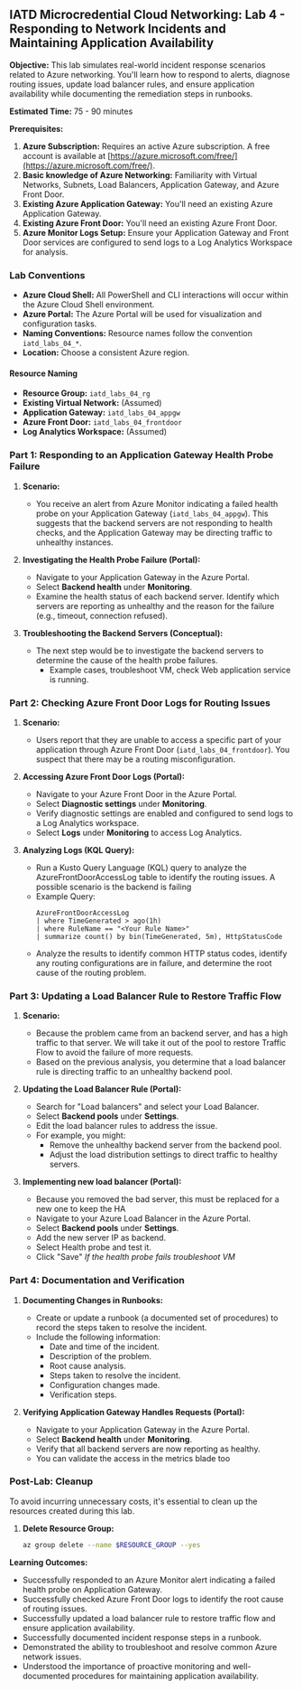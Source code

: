 ## IATD Microcredential Cloud Networking: Lab 4 - Responding to Network Incidents and Maintaining Application Availability

**Objective:** This lab simulates real-world incident response scenarios related to Azure networking. You'll learn how to respond to alerts, diagnose routing issues, update load balancer rules, and ensure application availability while documenting the remediation steps in runbooks.

**Estimated Time:** 75 - 90 minutes

**Prerequisites:**

1.  **Azure Subscription:** Requires an active Azure subscription. A free account is available at [https://azure.microsoft.com/free/](https://azure.microsoft.com/free/).
2.  **Basic knowledge of Azure Networking:** Familiarity with Virtual Networks, Subnets, Load Balancers, Application Gateway, and Azure Front Door.
3.  **Existing Azure Application Gateway:** You'll need an existing Azure Application Gateway.
4.  **Existing Azure Front Door:** You'll need an existing Azure Front Door.
5.  **Azure Monitor Logs Setup:** Ensure your Application Gateway and Front Door services are configured to send logs to a Log Analytics Workspace for analysis.

### Lab Conventions

*   **Azure Cloud Shell:** All PowerShell and CLI interactions will occur within the Azure Cloud Shell environment.
*   **Azure Portal:** The Azure Portal will be used for visualization and configuration tasks.
*   **Naming Conventions:** Resource names follow the convention `iatd_labs_04_*`.
*   **Location:** Choose a consistent Azure region.

#### Resource Naming

*   **Resource Group:** `iatd_labs_04_rg`
*   **Existing Virtual Network:** (Assumed)
*   **Application Gateway:** `iatd_labs_04_appgw`
*   **Azure Front Door:** `iatd_labs_04_frontdoor`
*   **Log Analytics Workspace:** (Assumed)

### Part 1: Responding to an Application Gateway Health Probe Failure

1.  **Scenario:**
    *   You receive an alert from Azure Monitor indicating a failed health probe on your Application Gateway (`iatd_labs_04_appgw`). This suggests that the backend servers are not responding to health checks, and the Application Gateway may be directing traffic to unhealthy instances.

2.  **Investigating the Health Probe Failure (Portal):**
    *   Navigate to your Application Gateway in the Azure Portal.
    *   Select **Backend health** under **Monitoring**.
    *   Examine the health status of each backend server. Identify which servers are reporting as unhealthy and the reason for the failure (e.g., timeout, connection refused).

3.  **Troubleshooting the Backend Servers (Conceptual):**
    *   The next step would be to investigate the backend servers to determine the cause of the health probe failures.
        * Example cases, troubleshoot VM, check Web application service is running.

### Part 2: Checking Azure Front Door Logs for Routing Issues

1.  **Scenario:**
    *   Users report that they are unable to access a specific part of your application through Azure Front Door (`iatd_labs_04_frontdoor`). You suspect that there may be a routing misconfiguration.

2.  **Accessing Azure Front Door Logs (Portal):**

    *   Navigate to your Azure Front Door in the Azure Portal.
    *   Select **Diagnostic settings** under **Monitoring**.
    *   Verify diagnostic settings are enabled and configured to send logs to a Log Analytics workspace.
    *   Select **Logs** under **Monitoring** to access Log Analytics.

3.  **Analyzing Logs (KQL Query):**
    *   Run a Kusto Query Language (KQL) query to analyze the AzureFrontDoorAccessLog table to identify the routing issues. A possible scenario is the backend is failing
    *   Example Query:
        ```kusto
        AzureFrontDoorAccessLog
        | where TimeGenerated > ago(1h)
        | where RuleName == "<Your Rule Name>"
        | summarize count() by bin(TimeGenerated, 5m), HttpStatusCode
        ```
    *   Analyze the results to identify common HTTP status codes, identify any routing configurations are in failure, and determine the root cause of the routing problem.

### Part 3: Updating a Load Balancer Rule to Restore Traffic Flow

1.  **Scenario:**
    *  Because the problem came from an backend server, and has a high traffic to that server. We will take it out of the pool to restore Traffic Flow to avoid the failure of more requests.
    *   Based on the previous analysis, you determine that a load balancer rule is directing traffic to an unhealthy backend pool.

2.  **Updating the Load Balancer Rule (Portal):**

    *   Search for "Load balancers" and select your Load Balancer.
    *   Select **Backend pools** under **Settings**.
    *   Edit the load balancer rules to address the issue.
    *   For example, you might:
        *   Remove the unhealthy backend server from the backend pool.
        *   Adjust the load distribution settings to direct traffic to healthy servers.

3.  **Implementing new load balancer (Portal):**

    *   Because you removed the bad server, this must be replaced for a new one to keep the HA
    *   Navigate to your Azure Load Balancer in the Azure Portal.
    *   Select **Backend pools** under **Settings**.
    *   Add the new server IP as backend.
    *    Select Health probe and test it.
    * Click "Save"
    *If the health probe fails troubleshoot VM*

### Part 4: Documentation and Verification

1.  **Documenting Changes in Runbooks:**
    *   Create or update a runbook (a documented set of procedures) to record the steps taken to resolve the incident.
    *   Include the following information:
        *   Date and time of the incident.
        *   Description of the problem.
        *   Root cause analysis.
        *   Steps taken to resolve the incident.
        *   Configuration changes made.
        *   Verification steps.

2.  **Verifying Application Gateway Handles Requests (Portal):**
    *   Navigate to your Application Gateway in the Azure Portal.
    *   Select **Backend health** under **Monitoring**.
    *   Verify that all backend servers are now reporting as healthy.
    * You can validate the access in the metrics blade too

### Post-Lab: Cleanup

To avoid incurring unnecessary costs, it's essential to clean up the resources created during this lab.

1.  **Delete Resource Group:**

    ```bash
    az group delete --name $RESOURCE_GROUP --yes
    ```

**Learning Outcomes:**

*   Successfully responded to an Azure Monitor alert indicating a failed health probe on Application Gateway.
*   Successfully checked Azure Front Door logs to identify the root cause of routing issues.
*   Successfully updated a load balancer rule to restore traffic flow and ensure application availability.
*   Successfully documented incident response steps in a runbook.
*   Demonstrated the ability to troubleshoot and resolve common Azure network issues.
*   Understood the importance of proactive monitoring and well-documented procedures for maintaining application availability.
